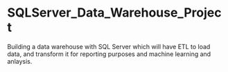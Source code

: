 # SQLServer_Data_Warehouse_Project
Building a data warehouse with SQL Server which will have ETL to load data, and transform it for reporting purposes and machine learning and anlaysis.
